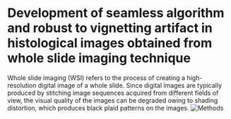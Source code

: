 # Development of seamless algorithm and robust to vignetting artifact in histological images obtained from whole slide imaging technique
Whole slide imaging (WSI) refers to the process of creating a high-resolution digital image
of a whole slide. Since digital images are typically produced by stitching image sequences acquired
from different fields of view, the visual quality of the images can be degraded owing to shading
distortion, which produces black plaid patterns on the images.
![Methods](https://github.com/user-attachments/assets/94df79d2-cb3e-40a8-99bc-776d0cfe03bb)
